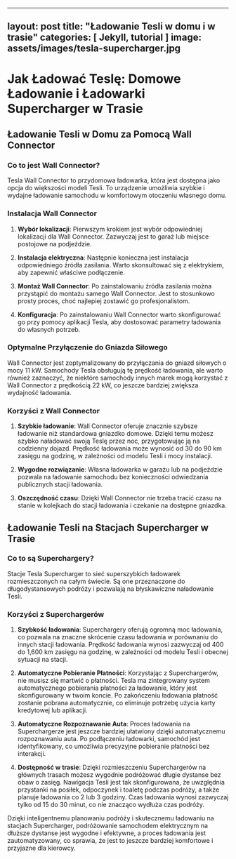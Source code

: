 ---
layout: post
title:  "Ładowanie Tesli w domu i w trasie"
categories: [ Jekyll, tutorial ]
image: assets/images/tesla-supercharger.jpg
------
# Jak Ładować Teslę: Domowe Ładowanie i Ładowarki Supercharger w Trasie

## Ładowanie Tesli w Domu za Pomocą Wall Connector

### Co to jest Wall Connector?

Tesla Wall Connector to przydomowa ładowarka, która jest dostępna jako opcja do większości modeli Tesli. To urządzenie umożliwia szybkie i wydajne ładowanie samochodu w komfortowym otoczeniu własnego domu. 

### Instalacja Wall Connector

1. **Wybór lokalizacji**: Pierwszym krokiem jest wybór odpowiedniej lokalizacji dla Wall Connector. Zazwyczaj jest to garaż lub miejsce postojowe na podjeździe.

2. **Instalacja elektryczna**: Następnie konieczna jest instalacja odpowiedniego źródła zasilania. Warto skonsultować się z elektrykiem, aby zapewnić właściwe podłączenie.

3. **Montaż Wall Connector**: Po zainstalowaniu źródła zasilania można przystąpić do montażu samego Wall Connector. Jest to stosunkowo prosty proces, choć najlepiej zostawić go profesjonalistom.

4. **Konfiguracja**: Po zainstalowaniu Wall Connector warto skonfigurować go przy pomocy aplikacji Tesla, aby dostosować parametry ładowania do własnych potrzeb.

### Optymalne Przyłączenie do Gniazda Siłowego

Wall Connector jest zoptymalizowany do przyłączania do gniazd siłowych o mocy 11 kW. Samochody Tesla obsługują tę prędkość ładowania, ale warto również zaznaczyć, że niektóre samochody innych marek mogą korzystać z Wall Connector z prędkością 22 kW, co jeszcze bardziej zwiększa wydajność ładowania.

### Korzyści z Wall Connector

1. **Szybkie ładowanie**: Wall Connector oferuje znacznie szybsze ładowanie niż standardowa gniazdko domowe. Dzięki temu możesz szybko naładować swoją Teslę przez noc, przygotowując ją na codzienny dojazd. Prędkość ładowania może wynosić od 30 do 90 km zasięgu na godzinę, w zależności od modelu Tesli i mocy instalacji.

2. **Wygodne rozwiązanie**: Własna ładowarka w garażu lub na podjeździe pozwala na ładowanie samochodu bez konieczności odwiedzania publicznych stacji ładowania.

3. **Oszczędność czasu**: Dzięki Wall Connector nie trzeba tracić czasu na stanie w kolejkach do stacji ładowania i czekanie na dostępne gniazdka.

## Ładowanie Tesli na Stacjach Supercharger w Trasie

### Co to są Superchargery?

Stacje Tesla Supercharger to sieć superszybkich ładowarek rozmieszczonych na całym świecie. Są one przeznaczone do długodystansowych podróży i pozwalają na błyskawiczne naładowanie Tesli.

### Korzyści z Superchargerów

1. **Szybkość ładowania**: Superchargery oferują ogromną moc ładowania, co pozwala na znaczne skrócenie czasu ładowania w porównaniu do innych stacji ładowania. Prędkość ładowania wynosi zazwyczaj od 400 do 1,600 km zasięgu na godzinę, w zależności od modelu Tesli i obecnej sytuacji na stacji.

2. **Automatyczne Pobieranie Płatności**: Korzystając z Superchargerów, nie musisz się martwić o płatności. Tesla ma zintegrowany system automatycznego pobierania płatności za ładowanie, który jest skonfigurowany w twoim koncie. Po zakończeniu ładowania płatność zostanie pobrana automatycznie, co eliminuje potrzebę użycia karty kredytowej lub aplikacji.

3. **Automatyczne Rozpoznawanie Auta**: Proces ładowania na Superchargerze jest jeszcze bardziej ułatwiony dzięki automatycznemu rozpoznawaniu auta. Po podłączeniu ładowarki, samochód jest identyfikowany, co umożliwia precyzyjne pobieranie płatności bez interakcji.

4. **Dostępność w trasie**: Dzięki rozmieszczeniu Superchargerów na głównych trasach możesz wygodnie podróżować długie dystanse bez obaw o zasięg. Nawigacja Tesli jest tak skonfigurowana, że uwzględnia przystanki na posiłek, odpoczynek i toaletę podczas podróży, a także planuje ładowania co 2 lub 3 godziny. Czas ładowania wynosi zazwyczaj tylko od 15 do 30 minut, co nie znacząco wydłuża czas podróży.

Dzięki inteligentnemu planowaniu podróży i skutecznemu ładowaniu na stacjach Supercharger, podróżowanie samochodem elektrycznym na dłuższe dystanse jest wygodne i efektywne, a proces ładowania jest zautomatyzowany, co sprawia, że jest to jeszcze bardziej komfortowe i przyjazne dla kierowcy.

[jekyll-docs]: https://jekyllrb.com/docs/home
[jekyll-gh]:   https://github.com/jekyll/jekyll
[jekyll-talk]: https://talk.jekyllrb.com/